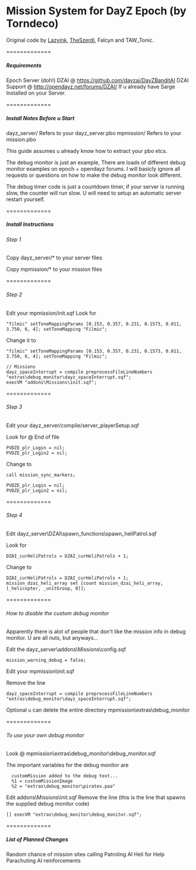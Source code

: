Mission System for DayZ Epoch (by Torndeco)
=============
Original code by <a href="https://github.com/lazyink/DayZ-Missions">Lazyink</a>, <a href="https://github.com/theszerdi">TheSzerdi</a>, Falcyn and TAW_Tonic.


=============
<h5>Requirements </h5>

Epoch Server (doh!)
DZAI @ https://github.com/dayzai/DayZBanditAI
DZAI Support @ http://opendayz.net/forums/DZAI/
If u already have Sarge Installed on your Server.


=============
<h5>Install Notes Before u Start</h5>
dayz_server/   Refers to your dayz_server.pbo
mpmission/     Refers to your mission.pbo

This guide assumes u already know how to extract your pbo etcs.

The debug monitor is just an example, 
There are loads of different debug monitor examples on epoch + opendayz forums.
I will basicly ignore all requests or questions on how to make the debug monitor look different.

The debug timer code is just a countdown timer, if your server is running slow, the counter will run slow.
U will need to setup an automatic server restart yourself.


=============
<h5>Install Instructions </h5>


<h6>Step 1</h6>
Copy dayz_server/*  to your server files

Copy mpmission/* to your mission files


=============
<h6>Step 2</h6>

Edit your mpmission/init.sqf
Look for

```
"filmic" setToneMappingParams [0.153, 0.357, 0.231, 0.1573, 0.011, 3.750, 6, 4]; setToneMapping "Filmic";
```

Change it to

```
"filmic" setToneMappingParams [0.153, 0.357, 0.231, 0.1573, 0.011, 3.750, 6, 4]; setToneMapping "Filmic";

// Missions
dayz_spaceInterrupt = compile preprocessFileLineNumbers "extras\debug_monitor\dayz_spaceInterrupt.sqf";
execVM "addons\Missions\init.sqf";
```

=============
<h6>Step 3</h6>
Edit your dayz_server/compile/server_playerSetup.sqf

Look for @ End of file

```
PVDZE_plr_Login = nil;
PVDZE_plr_Login2 = nil;
```

Change to 
```
call mission_sync_markers;

PVDZE_plr_Login = nil;
PVDZE_plr_Login2 = nil;
```


=============
<h6>Step 4</h6>

Edit dayz_server\DZAI\spawn_functions\spawn_heliPatrol.sqf

Look for 

```
DZAI_curHeliPatrols = DZAI_curHeliPatrols + 1;
```

Change to 

```
DZAI_curHeliPatrols = DZAI_curHeliPatrols + 1;
mission_dzai_heli_array set [count mission_dzai_heli_array, [_helicopter, _unitGroup, 0]];
```


=============
<h6>How to disable the custom debug monitor</h6>
Apparently there is alot of people that don't like the mission info in debug monitor.
U are all nuts, but anyways...

Edit the dayz_server\addons\Missions\config.sqf
```
mission_warning_debug = false;
```

Edit your mpmission\init.sqf

Remove the line
```
dayz_spaceInterrupt = compile preprocessFileLineNumbers "extras\debug_monitor\dayz_spaceInterrupt.sqf";
```

Optional u can delete the entire directory
mpmission\extras\debug_monitor


=============
<h6>To use your own debug monitor</h6>

Look @ mpmission\extras\debug_monitor\debug_monitor.sqf

The important variables for the debug monitor are
```
  customMission added to the debug text...
  %1 = customMissionImage
  %2 = "extras\debug_monitor\pirates.paa"
```

Edit addons\Missions\init.sqf
Remove the line (this is the line that spawns the supplied debug monitor code)
```
[] execVM "extras\debug_monitor\debug_monitor.sqf";
```


=============
<h5>List of Planned Changes</h5>
Random chance of mission sites calling Patroling AI Heli for Help
Parachuting AI reinforcements
